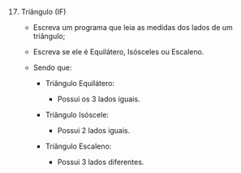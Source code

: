 17. Triângulo (IF)

    - Escreva um programa que leia as medidas dos lados de um triângulo;
    
    - Escreva se ele é Equilátero, Isósceles ou Escaleno.

    - Sendo que:
        - Triângulo Equilátero: 
            - Possui os 3 lados iguais.

        - Triângulo Isóscele: 
            - Possui 2 lados iguais.

        - Triângulo Escaleno: 
            - Possui 3 lados diferentes.